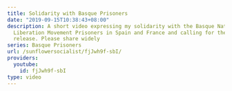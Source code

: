 ```yaml
---
title: Solidarity with Basque Prisoners
date: "2019-09-15T10:38:43+08:00"
description: A short video expressing my solidarity with the Basque National Liberation
  Liberation Movement Prisoners in Spain and France and calling for their immediate
  release. Please share widely
series: Basque Prisoners
url: /sunflowersocialist/fjJwh9f-sbI/
providers:
  youtube:
    id: fjJwh9f-sbI
type: video
---
```

